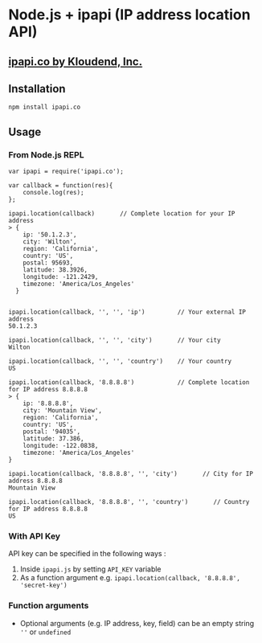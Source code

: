 
# Node.js + ipapi (IP address location API)

## [ipapi.co by Kloudend, Inc.](https://ipapi.co/)

## Installation
```
npm install ipapi.co
```

## Usage

### From Node.js REPL

```
var ipapi = require('ipapi.co');

var callback = function(res){
    console.log(res);
};

ipapi.location(callback)       // Complete location for your IP address
> { 
    ip: '50.1.2.3',
    city: 'Wilton',
    region: 'California',
    country: 'US',
    postal: 95693,
    latitude: 38.3926,
    longitude: -121.2429,
    timezone: 'America/Los_Angeles' 
  }


ipapi.location(callback, '', '', 'ip')         // Your external IP address
50.1.2.3

ipapi.location(callback, '', '', 'city')       // Your city
Wilton

ipapi.location(callback, '', '', 'country')    // Your country
US

ipapi.location(callback, '8.8.8.8')            // Complete location for IP address 8.8.8.8
> { 
    ip: '8.8.8.8',
    city: 'Mountain View',
    region: 'California',
    country: 'US',
    postal: '94035',
    latitude: 37.386,
    longitude: -122.0838,
    timezone: 'America/Los_Angeles' 
}

ipapi.location(callback, '8.8.8.8', '', 'city')       // City for IP address 8.8.8.8
Mountain View

ipapi.location(callback, '8.8.8.8', '', 'country')       // Country for IP address 8.8.8.8
US
```



### With API Key

API key can be specified in the following ways : 

1. Inside `ipapi.js` by setting `API_KEY` variable
2. As a function argument e.g. `ipapi.location(callback, '8.8.8.8', 'secret-key')`


### Function arguments
- Optional arguments (e.g. IP address, key, field) can be an empty string `''` or `undefined`
